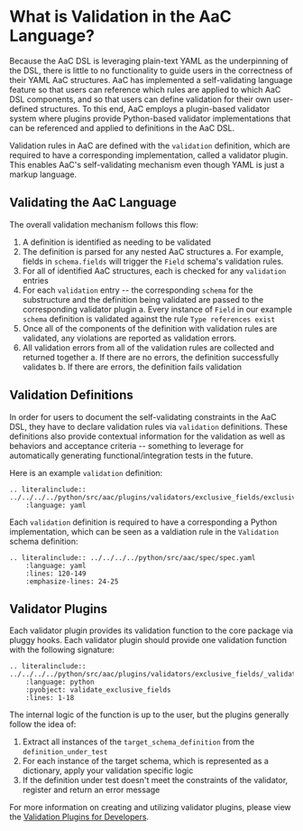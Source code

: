 # What is Validation in the AaC Language?
Because the AaC DSL is leveraging plain-text YAML as the underpinning of the DSL, there is little to no functionality to guide users in the correctness of their YAML AaC structures. AaC has implemented a self-validating language feature so that users can reference which rules are applied to which AaC DSL components, and so that users can define validation for their own user-defined structures. To this end, AaC employs a plugin-based validator system where plugins provide Python-based validator implementations that can be referenced and applied to definitions in the AaC DSL.

Validation rules in AaC are defined with the `validation` definition, which are required to have a corresponding implementation, called a validator plugin. This enables AaC's self-validating mechanism even though YAML is just a markup language.

## Validating the AaC Language
The overall validation mechanism follows this flow:
1. A definition is identified as needing to be validated
2. The definition is parsed for any nested AaC structures
  a. For example, fields in `schema.fields` will trigger the `Field` schema's validation rules.
3. For all of identified AaC structures, each is checked for any `validation` entries
4. For each `validation` entry -- the corresponding `schema` for the substructure and the definition being validated are passed to the corresponding validator plugin
  a. Every instance of `Field` in our example `schema` definition is validated against the rule `Type references exist`
5. Once all of the components of the definition with validation rules are validated, any violations are reported as validation errors.
6. All validation errors from all of the validation rules are collected and returned together
  a. If there are no errors, the definition successfully validates
  b. If there are errors, the definition fails validation

## Validation Definitions
In order for users to document the self-validating constraints in the AaC DSL, they have to declare validation rules via `validation` definitions. These definitions also provide contextual information for the validation as well as behaviors and acceptance criteria -- something to leverage for automatically generating functional/integration tests in the future.


Here is an example `validation` definition:

```{eval-rst}
.. literalinclude:: ../../../../python/src/aac/plugins/validators/exclusive_fields/exclusive_fields.yaml
    :language: yaml
```

Each `validation` definition is required to have a corresponding a Python implementation, which can be seen as a valdiation rule in the `Validation` schema definition:

```{eval-rst}
.. literalinclude:: ../../../../python/src/aac/spec/spec.yaml
    :language: yaml
    :lines: 120-149
    :emphasize-lines: 24-25
```

## Validator Plugins
Each validator plugin provides its validation function to the core package via pluggy hooks. Each validator plugin should provide one validation function with the following signature:

```{eval-rst}
.. literalinclude:: ../../../../python/src/aac/plugins/validators/exclusive_fields/_validate_exclusive_fields.py
    :language: python
    :pyobject: validate_exclusive_fields
    :lines: 1-18
```

The internal logic of the function is up to the user, but the plugins generally follow the idea of:
1. Extract all instances of the `target_schema_definition` from the `definition_under_test`
2. For each instance of the target schema, which is represented as a dictionary, apply your validation specific logic
3. If the definition under test doesn't meet the constraints of the validator, register and return an error message

For more information on creating and utilizing validator plugins, please view the [Validation Plugins for Developers](validation_plugins).
